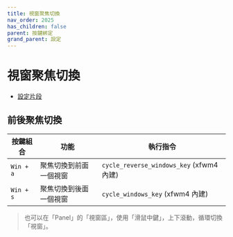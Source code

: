 ```yaml
---
title: 視窗聚焦切換
nav_order: 2025
has_children: false
parent: 按鍵綁定
grand_parent: 設定
---
```



# 視窗聚焦切換


* [設定片段](https://github.com/samwhelp/note-about-xfce/blob/gh-pages/_demo/config/xfce-config/main/config/xfce4/xfconf/xfce-perchannel-xml/xfce4-keyboard-shortcuts.xml#L160)


## 前後聚焦切換


| 按鍵組合  | 功能                   | 執行指令               |
| ----------| ---------------------- | ---------------------- |
| `Win + a` | 聚焦切換到前面一個視窗 | `cycle_reverse_windows_key` (xfwm4 內建) |
| `Win + s` | 聚焦切換到後面一個視窗 | `cycle_windows_key` (xfwm4 內建) |


> 也可以在「Panel」的「視窗區」，使用「滑鼠中鍵」，上下滾動，循環切換「視窗」。

